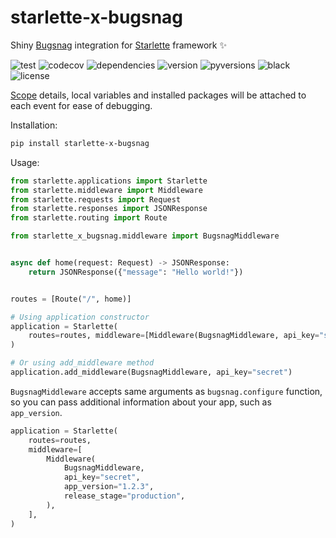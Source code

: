# starlette-x-bugsnag

Shiny [Bugsnag](https://www.bugsnag.com/) integration for [Starlette](https://www.starlette.io/) framework ✨

![test](https://github.com/2tunnels/starlette-x-bugsnag/workflows/test/badge.svg?branch=master)
![codecov](https://img.shields.io/codecov/c/github/2tunnels/starlette-x-bugsnag/master)
![dependencies](https://img.shields.io/librariesio/release/pypi/starlette-x-bugsnag)
![version](https://img.shields.io/pypi/v/starlette-x-bugsnag.svg)
![pyversions](https://img.shields.io/pypi/pyversions/starlette-x-bugsnag.svg)
![black](https://img.shields.io/badge/code%20style-black-000000.svg)
![license](https://img.shields.io/pypi/l/starlette-x-bugsnag)

[Scope](https://asgi.readthedocs.io/en/latest/specs/main.html#connection-scope) details,
local variables and installed packages will be attached to each event for ease of debugging.

Installation:

```sh
pip install starlette-x-bugsnag
```

Usage:

```python
from starlette.applications import Starlette
from starlette.middleware import Middleware
from starlette.requests import Request
from starlette.responses import JSONResponse
from starlette.routing import Route

from starlette_x_bugsnag.middleware import BugsnagMiddleware


async def home(request: Request) -> JSONResponse:
    return JSONResponse({"message": "Hello world!"})


routes = [Route("/", home)]

# Using application constructor
application = Starlette(
    routes=routes, middleware=[Middleware(BugsnagMiddleware, api_key="secret")],
)

# Or using add_middleware method
application.add_middleware(BugsnagMiddleware, api_key="secret")
```

`BugsnagMiddleware` accepts same arguments as `bugsnag.configure` function, so you can pass additional information
about your app, such as `app_version`.

```python
application = Starlette(
    routes=routes,
    middleware=[
        Middleware(
            BugsnagMiddleware,
            api_key="secret",
            app_version="1.2.3",
            release_stage="production",
        ),
    ],
)
```
